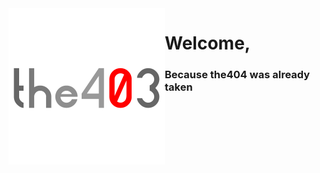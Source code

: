 <img src="the403-profile-photoV4.png" alt="Logo" width="250" height="250" align=left>

# Welcome, 
### Because the404 was already taken
